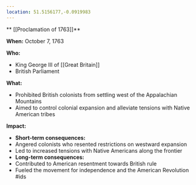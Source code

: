 ```yaml
---
location: 51.5156177,-0.0919983
---
```

** [[Proclamation of 1763]]**

**When:** October 7, 1763

**Who:**

* King George III of [[Great Britain]]
* British Parliament

**What:**

* Prohibited British colonists from settling west of the Appalachian Mountains
* Aimed to control colonial expansion and alleviate tensions with Native American tribes

**Impact:**

* **Short-term consequences:**
 * Angered colonists who resented restrictions on westward expansion
 * Led to increased tensions with Native Americans along the frontier
* **Long-term consequences:**
 * Contributed to American resentment towards British rule
 * Fueled the movement for independence and the American Revolution
#ids